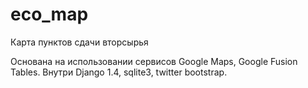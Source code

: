 eco_map
=======

Карта пунктов сдачи вторсырья

Основана на использовании сервисов Google Maps, Google Fusion Tables. Внутри Django 1.4, sqlite3, twitter bootstrap.
